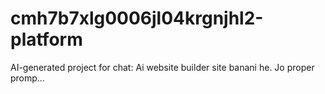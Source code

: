 # cmh7b7xlg0006jl04krgnjhl2-platform
AI-generated project for chat: Ai website builder site banani he. Jo proper promp...
